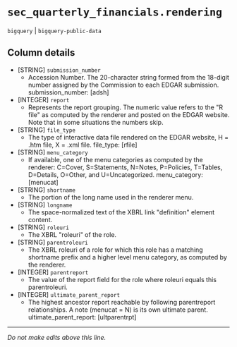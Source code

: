 # `sec_quarterly_financials.rendering`
`bigquery` | `bigquery-public-data`

## Column details
* [STRING]    `submission_number`
  - Accession Number. The 20-character string formed from the 18-digit number assigned by the Commission to each EDGAR submission. submission_number: [adsh]
* [INTEGER]   `report`
  - Represents the report grouping. The numeric value refers to the \"R file\" as computed by the renderer and posted on the EDGAR website. Note that in some situations the numbers skip.
* [STRING]    `file_type`
  - The type of interactive data file rendered on the EDGAR website, H = .htm file, X = .xml file. file_type: [rfile]
* [STRING]    `menu_category`
  - If available, one of the menu categories as computed by the renderer: C=Cover, S=Statements, N=Notes, P=Policies, T=Tables, D=Details, O=Other, and U=Uncategorized. menu_category: [menucat]
* [STRING]    `shortname`
  - The portion of the long name used in the renderer menu.
* [STRING]    `longname`
  - The space-normalized text of the XBRL link \"definition\" element content.
* [STRING]    `roleuri`
  - The XBRL \"roleuri\" of the role.
* [STRING]    `parentroleuri`
  - The XBRL roleuri of a role for which this role has a matching shortname prefix and a higher level menu category, as computed by the renderer.
* [INTEGER]   `parentreport`
  - The value of the report field for the role where roleuri equals this parentroleuri.
* [INTEGER]   `ultimate_parent_report`
  - The highest ancestor report reachable by following parentreport relationships. A note (menucat = N) is its own ultimate parent. ultimate_parent_report: [ultparentrpt]

-------------------------------------------------------------------------------
*Do not make edits above this line.*
